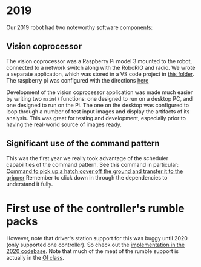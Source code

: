 # 2019 
Our 2019 robot had two noteworthy software components:

## Vision coprocessor

The vision coprocessor was a Raspberry Pi model 3 mounted to the robot, connected to a network switch along with the RoboRIO and radio.  We wrote a separate application, which was stored in a VS code project in [this folder](https://github.com/first95/FRC2019/tree/master/VisionCoprocessor).  The raspberry pi was configured with the directions [here](https://docs.wpilib.org/en/latest/docs/software/vision-processing/raspberry-pi/using-the-raspberry-pi-for-frc.html)

Development of the vision coprocessor application was made much easier by writing two `main()` functions: one designed to run on a desktop PC, and one designed to run on the Pi.  The one on the desktop was configured to loop through a number of test input images and display the artifacts of its analysis.  This was great for testing and development, especially prior to having the real-world source of images ready.

## Significant use of the command pattern

This was the first year we really took advantage of the scheduler capabilities of the command pattern.  See this command in particular: [Command to pick up a hatch cover off the ground and transfer it to the gripper](https://github.com/first95/FRC2019/blob/master/FRC2019/src/main/java/frc/robot/commands/compound/PickupAndHandoffGroundHatch.java) Remember to click down in through the dependencies to understand it fully.

# First use of the controller's rumble packs

However, note that driver's station support for this was buggy until 2020 (only supported one controller).  So check out the [implementation in the 2020 codebase](https://github.com/first95/FRC2020/blob/master/FRC2020/src/main/java/frc/robot/commands/RumbleCommand.java).  Note that much of the meat of the rumble support is actually in the [OI class](https://github.com/first95/FRC2020/blob/master/FRC2020/src/main/java/frc/robot/OI.java).

